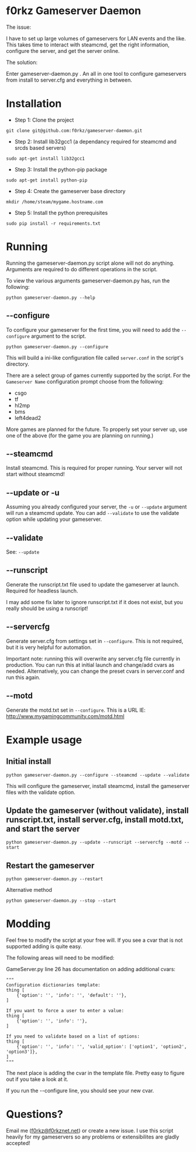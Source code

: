 # f0rkz Gameserver Daemon
The issue:

I have to set up large volumes of gameservers for LAN events and the like. This takes time
to interact with steamcmd, get the right information, configure the server, and get the server online.

The solution:

Enter gameserver-daemon.py . An all in one tool to configure gameservers from install to server.cfg and
everything in between.

# Installation
- Step 1: Clone the project

`git clone git@github.com:f0rkz/gameserver-daemon.git`

- Step 2: Install lib32gcc1 (a dependancy required for steamcmd and srcds based servers)

`sudo apt-get install lib32gcc1`

- Step 3: Install the python-pip package

`sudo apt-get install python-pip`

- Step 4: Create the gameserver base directory

`mkdir /home/steam/mygame.hostname.com`

- Step 5: Install the python prerequisites

`sudo pip install -r requirements.txt`

# Running
Running the gameserver-daemon.py script alone will not do anything. Arguments are required to do different
operations in the script.

To view the various arguments gameserver-daemon.py has, run the following:

`python gameserver-daemon.py --help`

## --configure
To configure your gameserver for the first time, you will need to add the `--configure` argument to the script.

`python gameserver-daemon.py --configure`

This will build a ini-like configuration file called `server.conf` in the script's directory.

There are a select group of games currently supported by the script. For the `Gameserver Name` configuration prompt
choose from the following:

- csgo
- tf
- hl2mp
- bms
- left4dead2

More games are planned for the future. To properly set your server up, use one of the above (for the game you are planning on running.)

## --steamcmd
Install steamcmd. This is required for proper running. Your server will not start without steamcmd!

## --update or -u
Assuming you already configured your server, the `-u` or `--update` argument will run a steamcmd update. You can add `--validate` to use the validate option while updating your gameserver.

## --validate
See: `--update`

## --runscript
Generate the runscript.txt file used to update the gameserver at launch. Required for headless launch.

I may add some fix later to ignore runscript.txt if it does not exist, but you really should be using a runscript!

## --servercfg
Generate server.cfg from settings set in `--configure`. This is not required, but it is very helpful for automation.

Important note: running this will overwrite any server.cfg file currently in production. You can run this at initial launch and change/add cvars as needed. Alternatively, you can change the preset cvars in server.conf and run this again.

## --motd
Generate the motd.txt set in `--configure`. This is a URL IE: http://www.mygamingcommunity.com/motd.html

# Example usage
## Initial install

`python gameserver-daemon.py --configure --steamcmd --update --validate`

This will configure the gameserver, install steamcmd, install the gameserver files with the validate option.

## Update the gameserver (without validate), install runscript.txt, install server.cfg, install motd.txt, and start the server

`python gameserver-daemon.py --update --runscript --servercfg --motd --start`

## Restart the gameserver

`python gameserver-daemon.py --restart`

Alternative method

`python gameserver-daemon.py --stop --start`

# Modding

Feel free to modify the script at your free will. If you see a cvar that is not supported adding is quite easy.

The following areas will need to be modified:

GameServer.py line 26 has documentation on adding additional cvars:

    """
    Configuration dictionaries template:
    thing [
        {'option': '', 'info': '', 'default': ''},
    ]

    If you want to force a user to enter a value:
    thing [
        {'option': '', 'info': ''},
    ]

    If you need to validate based on a list of options:
    thing [
        {'option': '', 'info': '', 'valid_option': ['option1', 'option2', 'option3']},
    ]
    """

The next place is adding the cvar in the template file. Pretty easy to figure out if you take a look at it.

If you run the --configure line, you should see your new cvar.

# Questions?

Email me (f0rkz@f0rkznet.net) or create a new issue. I use this script heavily for my gameservers so any problems or extensibilites are gladly accepted!
